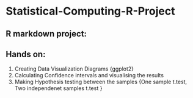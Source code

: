 # Statistical-Computing-R-Project

## R markdown project:

## Hands on:
1. Creating Data Visualization Diagrams {ggplot2}
2. Calculating Confidence intervals and visualising the results
3. Making Hypothesis testing between the samples {One sample t.test, Two independenet samples t.test }

